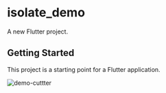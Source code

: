 # isolate_demo

A new Flutter project.

## Getting Started

This project is a starting point for a Flutter application.

![demo-cuttter](https://user-images.githubusercontent.com/90181186/145558073-602df0b4-392f-4c90-b08f-df0a42de9394.gif)
